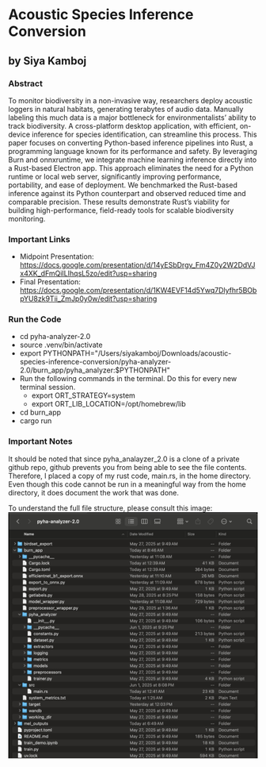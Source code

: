 # Acoustic Species Inference Conversion
## by Siya Kamboj

### Abstract
To monitor biodiversity in a non-invasive way, researchers deploy acoustic loggers in natural habitats, generating terabytes of audio data. Manually labeling this much data is a major bottleneck for environmentalists’ ability to track biodiversity. A cross-platform desktop application, with efficient, on-device inference for species identification, can streamline this process. This paper focuses on converting Python-based inference pipelines into Rust, a programming language known for its performance and safety. By leveraging Burn and onnxruntime, we integrate machine learning inference directly into a Rust-based Electron app. This approach eliminates the need for a Python runtime or local web server, significantly improving performance, portability, and ease of deployment. We benchmarked the Rust-based inference against its Python counterpart and observed reduced time and comparable precision. These results demonstrate Rust’s viability for building high-performance, field-ready tools for scalable biodiversity monitoring.


### Important Links
- Midpoint Presentation: https://docs.google.com/presentation/d/14yESbDrgv_Fm4Z0y2W2DdVJx4XK_dFmQiILIhqsL5zo/edit?usp=sharing
- Final Presentation: https://docs.google.com/presentation/d/1KW4EVF14d5Ywq7Dlyfhr5BObpYU8zk9Tii_ZmJp0y0w/edit?usp=sharing

### Run the Code
- cd pyha-analyzer-2.0
- source .venv/bin/activate
- export PYTHONPATH="/Users/siyakamboj/Downloads/acoustic-species-inference-conversion/pyha-analyzer-2.0/burn_app/pyha_analyzer:$PYTHONPATH"
- Run the following commands in the terminal. Do this for every new terminal session. 
    - export ORT_STRATEGY=system
    - export ORT_LIB_LOCATION=/opt/homebrew/lib
- cd burn_app
- cargo run


### Important Notes
It should be noted that since pyha_analayzer_2.0 is a clone of a private github repo, github prevents you from being able to see the file contents. Therefore, I placed a copy of my rust code, main.rs, in the home directory. Even though this code cannot be run in a meaningful way from the home directory, it does document the work that was done. 

To understand the full file structure, please consult this image: 
![image](images/FileStructure.png)





